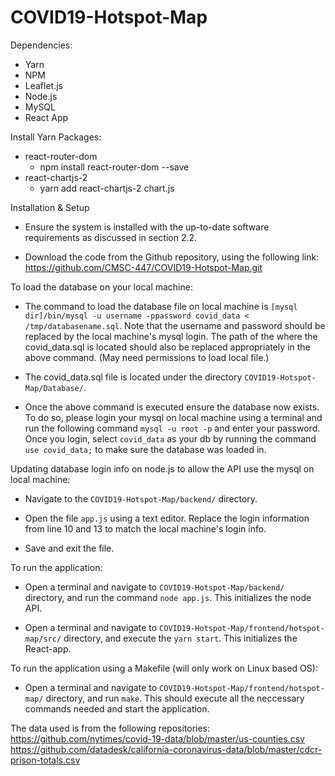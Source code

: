 # COVID19-Hotspot-Map

Dependencies:
- Yarn
- NPM
- Leaflet.js
- Node.js
- MySQL
- React App

Install Yarn Packages:
- react-router-dom 
     * npm install react-router-dom --save
-  react-chartjs-2
     * yarn add react-chartjs-2 chart.js


Installation & Setup

- Ensure the system is installed with the up-to-date software requirements as discussed in section 2.2. 

- Download the code from the Github repository, using the following link: https://github.com/CMSC-447/COVID19-Hotspot-Map.git

To load the database on your local machine:

- The command to load the database file on local machine is `[mysql dir]/bin/mysql -u username -ppassword covid_data < /tmp/databasename.sql`. Note that the username and password should be replaced by the local machine's mysql login. The path of the where the covid_data.sql is located should also be replaced appropriately in the above command. (May need permissions to load local file.)

- The covid_data.sql file is located under the  directory `COVID19-Hotspot-Map/Database/`.

- Once the above command is executed ensure the database now exists. To do so, please login your mysql on local machine using a terminal and run the following command `mysql -u root -p` and enter your password. Once you login, select `covid_data` as your db by running the command `use covid_data;` to make sure the database was loaded in.

Updating database login info on node.js to allow the API use the mysql on local machine:

- Navigate to the `COVID19-Hotspot-Map/backend/` directory.

- Open the file `app.js` using a text editor. Replace the login information from line 10 and 13 to match the local machine's login info.

- Save and exit the file.

To run the application:

- Open a terminal and navigate to `COVID19-Hotspot-Map/backend/` directory, and run the command `node app.js`. This initializes the node API.

- Open a terminal and navigate to `COVID19-Hotspot-Map/frontend/hotspot-map/src/` directory, and execute the `yarn start`. This initializes the React-app.

To run the application using a Makefile (will only work on Linux based OS):

- Open a terminal and navigate to `COVID19-Hotspot-Map/frontend/hotspot-map/` directory, and run `make`. This should execute all the neccessary commands needed and start the application.

The data used is from the following repositories:
https://github.com/nytimes/covid-19-data/blob/master/us-counties.csv
https://github.com/datadesk/california-coronavirus-data/blob/master/cdcr-prison-totals.csv

